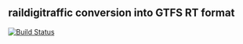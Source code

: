 ## raildigitraffic conversion into GTFS RT format
[![Build Status](https://travis-ci.org/HSLdevcom/raildigitraffic2gtfsrt.svg?branch=master)](https://travis-ci.org/HSLdevcom/raildigitraffic2gtfsrt)